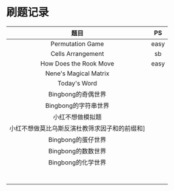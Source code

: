 # 刷题记录







|                     题目                      |  PS  |
| :-------------------------------------------: | :--: |
|               Permutation Game                | easy |
|               Cells Arrangement               |  sb  |
|            How Does the Rook Move             | easy |
|             Nene's Magical Matrix             |      |
|                 Today's Word                  |      |
|              Bingbong的奇偶世界               |      |
|             Bingbong的字符串世界              |      |
|               小红不想做模拟题                |      |
| 小红不想做莫比乌斯反演杜教筛求因子和的前缀和] |      |
|              Bingbong的蛋仔世界               |      |
|              Bingbong的数数世界               |      |
|              Bingbong的化学世界               |      |
|                                               |      |
|                                               |      |
|                                               |      |
|                                               |      |
|                                               |      |
|                                               |      |
|                                               |      |

